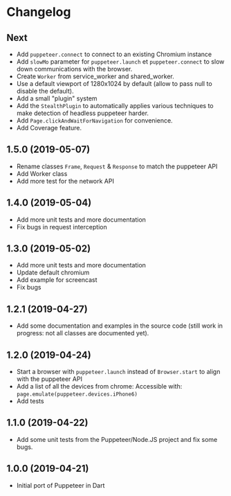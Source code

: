 # Changelog

## Next
- Add `puppeteer.connect` to connect to an existing Chromium instance
- Add `slowMo` parameter for `puppeteer.launch` et `puppeteer.connect` to slow down communications with the browser.
- Create `Worker` from service_worker and shared_worker.
- Use a default viewport of 1280x1024 by default (allow to pass null to disable the default).
- Add a small "plugin" system
- Add the `StealthPlugin` to automatically applies various techniques to make detection of headless puppeteer harder.
- Add `Page.clickAndWaitForNavigation` for convenience.
- Add Coverage feature.

## 1.5.0 (2019-05-07)
- Rename classes `Frame`, `Request` & `Response` to match the puppeteer API
- Add Worker class
- Add more test for the network API

## 1.4.0 (2019-05-04)
- Add more unit tests and more documentation
- Fix bugs in request interception

## 1.3.0 (2019-05-02)
- Add more unit tests and more documentation
- Update default chromium
- Add example for screencast
- Fix bugs

## 1.2.1 (2019-04-27)

- Add some documentation and examples in the source code (still work in
progress: not all classes are documented yet).

## 1.2.0 (2019-04-24)

- Start a browser with `puppeteer.launch` instead of
`Browser.start` to align with the puppeteer API
- Add a list of all the devices from chrome:
Accessible with: `page.emulate(puppeteer.devices.iPhone6)`
- Add tests

## 1.1.0 (2019-04-22)

- Add some unit tests from the Puppeteer/Node.JS project and fix some bugs.

## 1.0.0 (2019-04-21)

- Initial port of Puppeteer in Dart
